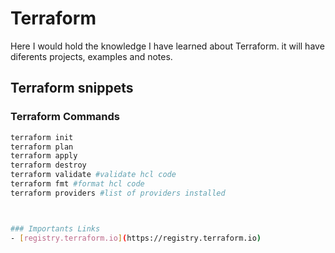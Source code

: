 # Terraform
Here I would hold the knowledge I have learned about Terraform.
it will have diferents projects, examples and notes.

## Terraform snippets

### Terraform Commands
```bash
terraform init
terraform plan
terraform apply
terraform destroy
terraform validate #validate hcl code
terraform fmt #format hcl code
terraform providers #list of providers installed



### Importants Links
- [registry.terraform.io](https://registry.terraform.io) 
